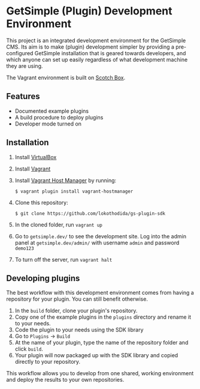 # GetSimple (Plugin) Development Environment
This project is an integrated development environment for the GetSimple CMS.
Its aim is to make (plugin) development simpler by providing a pre-configured
GetSimple installation that is geared towards developers, and which anyone can
set up easily regardless of what development machine they are using.

The Vagrant environment is built on [Scotch Box](https://github.com/scotch-io/scotch-box).

## Features

* Documented example plugins
* A build procedure to deploy plugins
* Developer mode turned on

## Installation

1. Install [VirtualBox](https://www.virtualbox.org/)
2. Install [Vagrant](https://www.vagrantup.com/)
3. Install [Vagrant Host Manager](https://github.com/smdahlen/vagrant-hostmanager)
by running:

    ```
    $ vagrant plugin install vagrant-hostmanager
    ```

4. Clone this repository:

    ```
    $ git clone https://github.com/lokothodida/gs-plugin-sdk
    ```

5. In the cloned folder, run `vagrant up`
6. Go to `getsimple.dev/` to see the development site. Log into the admin
panel at `getsimple.dev/admin/` with username `admin` and password `demo123`
7. To turn off the server, run `vagrant halt`

## Developing plugins

The best workflow with this development environment comes from having a
repository for your plugin. You can still benefit otherwise.

1. In the `build` folder, clone your plugin's repository.
2. Copy one of the example plugins in the `plugins` directory and rename it to
your needs.
3. Code the plugin to your needs using the SDK library
4. Go to `Plugins` -> `Build`
5. At the name of your plugin, type the name of the repository folder and click
`build`.
6. Your plugin will now packaged up with the SDK library and copied directly to
your repository.

This workflow allows you to develop from one shared, working environment and
deploy the results to your own repositories.
